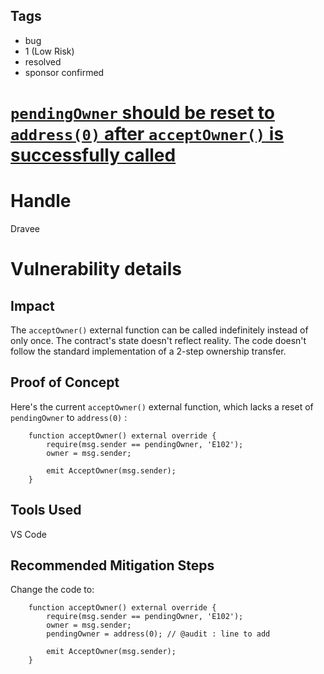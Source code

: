 ## Tags

- bug
- 1 (Low Risk)
- resolved
- sponsor confirmed

# [`pendingOwner` should be reset to `address(0)` after `acceptOwner()` is successfully called](https://github.com/code-423n4/2022-01-timeswap-findings/issues/83) 

# Handle

Dravee


# Vulnerability details

## Impact
The `acceptOwner()` external function can be called indefinitely instead of only once.
The contract's state doesn't reflect reality.
The code doesn't follow the standard implementation of a 2-step ownership transfer.

## Proof of Concept
Here's the current `acceptOwner()` external function, which lacks a reset of `pendingOwner` to `address(0)` :
```
    function acceptOwner() external override {
        require(msg.sender == pendingOwner, 'E102');
        owner = msg.sender;

        emit AcceptOwner(msg.sender);
    }
```

## Tools Used
VS Code

## Recommended Mitigation Steps
Change the code to:
```
    function acceptOwner() external override {
        require(msg.sender == pendingOwner, 'E102');
        owner = msg.sender;
        pendingOwner = address(0); // @audit : line to add

        emit AcceptOwner(msg.sender);
    }
```


